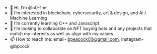 - 👋 Hi, I’m @n0-1ne
- 👀 I’m interested in blockchain, cybersecurity, art & design, and AI / Machine Learning
- 🌱 I’m currently learning C++ and Javascript
- 💞️ I’m looking to collaborate on NFT buying bots and any projects that match my interests as well as align with my values
- 📫 How to reach me: email- bpeacock00@gmail.com, instagram- @bpcock

<!---
n0-1ne/n0-1ne is a ✨ special ✨ repository because its `README.md` (this file) appears on your GitHub profile.
You can click the Preview link to take a look at your changes.
--->
